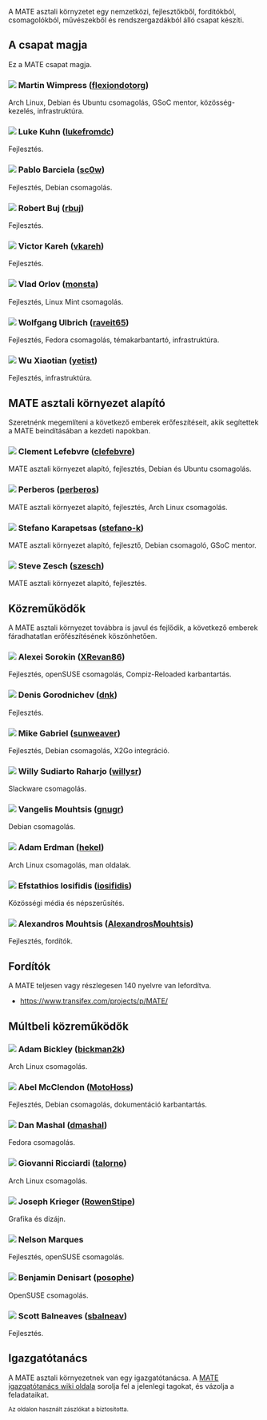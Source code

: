 <!--
.. link:
.. description:
.. tags:
.. date: 2011-12-05 07:25:21
.. title: Csapat
.. slug: team
-->

A MATE asztali környzetet egy nemzetközi, fejlesztőkből,
fordítókból, csomagolókból, művészekből és rendszergazdákból álló
csapat készíti.

## A csapat magja

Ez a MATE csapat magja.

### ![](/assets/img/flags/32/United%20Kingdom\(Great%20Britain\).png) Martin Wimpress ([flexiondotorg](https://github.com/flexiondotorg))

Arch Linux, Debian és Ubuntu csomagolás, GSoC mentor, közösség-kezelés, infrastruktúra.

### ![](/assets/img/flags/32/USA.png) Luke Kuhn ([lukefromdc](https://github.com/lukefromdc))

Fejlesztés.

### ![](/assets/img/flags/32/Galicia.png) Pablo Barciela ([sc0w](https://github.com/sc0w))

Fejlesztés, Debian csomagolás.

### ![](/assets/img/flags/32/Catalonia.png) Robert Buj ([rbuj](https://github.com/rbuj))

Fejlesztés.

### ![](/assets/img/flags/32/Puerto%20Rico.png) Victor Kareh ([vkareh](https://github.com/vkareh))

Fejlesztés.

### ![](/assets/img/flags/32/Russian%20Federation.png) Vlad Orlov ([monsta](https://github.com/monsta))

Fejlesztés, Linux Mint csomagolás.

### ![](/assets/img/flags/32/Germany.png) Wolfgang Ulbrich ([raveit65](https://github.com/raveit65))

Fejlesztés, Fedora csomagolás, témakarbantartó, infrastruktúra.

### ![](/assets/img/flags/32/China.png) Wu Xiaotian ([yetist](https://github.com/yetist))

Fejlesztés, infrastruktúra.



## MATE asztali környezet alapító

Szeretnénk megemlíteni a következő emberek erőfeszítéseit, akik segítettek
a MATE beindításában a kezdeti napokban.

### ![](/assets/img/flags/32/France.png) Clement Lefebvre ([clefebvre](https://github.com/clefebvre))

MATE asztali környezet alapító, fejlesztés, Debian és Ubuntu csomagolás.

### ![](/assets/img/flags/32/Argentina.png) Perberos ([perberos](https://github.com/perberos))

MATE asztali környezet alapító, fejlesztés, Arch Linux csomagolás.

### ![](/assets/img/flags/32/Italy.png) Stefano Karapetsas ([stefano-k](https://github.com/stefano-k))

MATE asztali környezet alapító, fejlesztő, Debian csomagoló, GSoC mentor.

### ![](/assets/img/flags/32/USA.png) Steve Zesch ([szesch](https://github.com/szesch))

MATE asztali környezet alapító, fejlesztés.



## Közreműködők

A MATE asztali környezet továbbra is javul és fejlődik, a következő
emberek fáradhatatlan erőfészítésének köszönhetően.

### ![](/assets/img/flags/32/Russian%20Federation.png) Alexei Sorokin ([XRevan86](https://github.com/XRevan86))

Fejlesztés, openSUSE csomagolás, Compiz-Reloaded karbantartás.

### ![](/assets/img/flags/32/Russian%20Federation.png) Denis Gorodnichev ([dnk](https://github.com/dnk))

Fejlesztés.

### ![](/assets/img/flags/32/Germany.png) Mike Gabriel ([sunweaver](https://github.com/sunweaver))

Fejlesztés, Debian csomagolás, X2Go integráció.

### ![](/assets/img/flags/32/Indonesia.png) Willy Sudiarto Raharjo ([willysr](https://github.com/willysr))

Slackware csomagolás.

### ![](/assets/img/flags/32/Greece.png) Vangelis Mouhtsis ([gnugr](https://github.com/gnugr))

Debian csomagolás.

### ![](/assets/img/flags/32/USA.png) Adam Erdman ([hekel](https://github.com/hekel))

Arch Linux csomagolás, man oldalak.

### ![](/assets/img/flags/32/Greece.png) Efstathios Iosifidis ([iosifidis](https://github.com/iosifidis))

Közösségi média és népszerűsítés.

### ![](/assets/img/flags/32/Greece.png) Alexandros Mouhtsis ([AlexandrosMouhtsis](https://github.com/AlexandrosMouhtsis))

Fejlesztés, fordítók.



## Fordítók

A MATE teljesen vagy részlegesen 140 nyelvre van lefordítva.

  * <https://www.transifex.com/projects/p/MATE/>



## Múltbeli közreműködők

### ![](/assets/img/flags/32/USA.png) Adam Bickley ([bickman2k](https://github.com/bickman2k))

Arch Linux csomagolás.

### ![](/assets/img/flags/32/USA.png) Abel McClendon ([MotoHoss](https://github.com/MotoHoss))

Fejlesztés, Debian csomagolás, dokumentáció karbantartás.

### ![](/assets/img/flags/32/USA.png) Dan Mashal ([dmashal](https://github.com/dmashal))

Fedora csomagolás.

### ![](/assets/img/flags/32/Italy.png) Giovanni Ricciardi ([talorno](https://github.com/talorno))

Arch Linux csomagolás.

### ![](/assets/img/flags/32/USA.png) Joseph Krieger ([RowenStipe](https://github.com/RowenStipe))

Grafika és dizájn.

### ![](/assets/img/flags/32/Portugal.png) Nelson Marques

Fejlesztés, openSUSE csomagolás.

### ![](/assets/img/flags/32/France.png) Benjamin Denisart ([posophe](https://github.com/posophe))

OpenSUSE csomagolás.

### ![](/assets/img/flags/32/Canada.png) Scott Balneaves ([sbalneav](https://github.com/sbalneav))

Fejlesztés.



## Igazgatótanács

A MATE asztali környezetnek van egy igazgatótanácsa. A
[MATE igazgatótanács wiki oldala](https://wiki.mate-desktop.org/#!pages/users.md)
sorolja fel a jelenlegi tagokat, és vázolja a feladataikat.

<small>
Az oldalon használt zászlókat a <http://www.icondrawer.com> biztosította.
</small>

